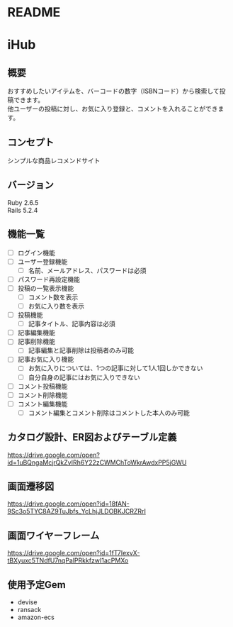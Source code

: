 # README

# iHub

## 概要
おすすめしたいアイテムを、バーコードの数字（ISBNコード）から検索して投稿できます。  
他ユーザーの投稿に対し、お気に入り登録と、コメントを入れることができます。

## コンセプト
シンプルな商品レコメンドサイト

## バージョン
Ruby 2.6.5  
Rails 5.2.4

## 機能一覧
- [ ] ログイン機能
- [ ] ユーザー登録機能
  - [ ] 名前、メールアドレス、パスワードは必須
- [ ] パスワード再設定機能
- [ ] 投稿の一覧表示機能
  - [ ] コメント数を表示
  - [ ] お気に入り数を表示
- [ ] 投稿機能
  - [ ] 記事タイトル、記事内容は必須
- [ ] 記事編集機能
- [ ] 記事削除機能
  - [ ] 記事編集と記事削除は投稿者のみ可能
- [ ] 記事お気に入り機能
  - [ ] お気に入りについては、1つの記事に対して1人1回しかできない
  - [ ] 自分自身の記事にはお気に入りできない
- [ ] コメント投稿機能
- [ ] コメント削除機能
- [ ] コメント編集機能
  - [ ] コメント編集とコメント削除はコメントした本人のみ可能

## カタログ設計、ER図およびテーブル定義
https://drive.google.com/open?id=1uBQngaMcjrQkZvIRh6Y22zCWMChToWkrAwdxPP5jGWU

## 画面遷移図
https://drive.google.com/open?id=18fAN-9Sc3o5TYC8AZ9TuJbfs_YcLhjJLDOBKJCRZRrI

## 画面ワイヤーフレーム
https://drive.google.com/open?id=1fT7IexvX-tBXyuxc5TNdfU7nqPalPRkkfzwI1acPMXo

## 使用予定Gem
* devise
* ransack
* amazon-ecs

